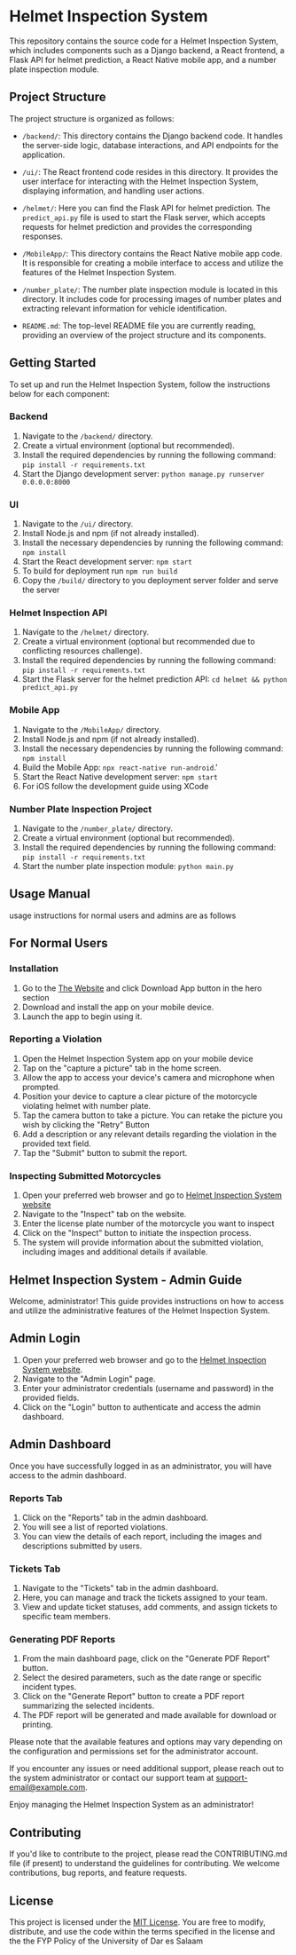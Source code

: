 # Helmet Inspection System

This repository contains the source code for a Helmet Inspection System, which includes components such as a Django backend, a React frontend, a Flask API for helmet prediction, a React Native mobile app, and a number plate inspection module.

## Project Structure

The project structure is organized as follows:

- `/backend/`: This directory contains the Django backend code. It handles the server-side logic, database interactions, and API endpoints for the application.

- `/ui/`: The React frontend code resides in this directory. It provides the user interface for interacting with the Helmet Inspection System, displaying information, and handling user actions.

- `/helmet/`: Here you can find the Flask API for helmet prediction. The `predict_api.py` file is used to start the Flask server, which accepts requests for helmet prediction and provides the corresponding responses.

- `/MobileApp/`: This directory contains the React Native mobile app code. It is responsible for creating a mobile interface to access and utilize the features of the Helmet Inspection System.

- `/number_plate/`: The number plate inspection module is located in this directory. It includes code for processing images of number plates and extracting relevant information for vehicle identification.

- `README.md`: The top-level README file you are currently reading, providing an overview of the project structure and its components.
<!-- 
## Getting Started

To set up and run the Helmet Inspection System, follow the instructions in the individual directories for each component. Detailed guides and installation steps can be found in the respective README files within each component's directory. -->

## Getting Started

To set up and run the Helmet Inspection System, follow the instructions below for each component:

### Backend

1. Navigate to the `/backend/` directory.
2. Create a virtual environment (optional but recommended).
3. Install the required dependencies by running the following command: `pip install -r requirements.txt`
4. Start the Django development server: `python manage.py runserver 0.0.0.0:8000`

### UI

1. Navigate to the `/ui/` directory.
2. Install Node.js and npm (if not already installed).
3. Install the necessary dependencies by running the following command: `npm install`
4. Start the React development server: `npm start`
5. To build for deployment run `npm run build`
6. Copy the `/build/` directory to you deployment server folder and serve the server

### Helmet Inspection API

1. Navigate to the `/helmet/` directory.
2. Create a virtual environment (optional but recommended due to conflicting resources challenge).
3. Install the required dependencies by running the following command: `pip install -r requirements.txt`
4. Start the Flask server for the helmet prediction API: `cd helmet && python predict_api.py`

### Mobile App

1. Navigate to the `/MobileApp/` directory.
2. Install Node.js and npm (if not already installed).
3. Install the necessary dependencies by running the following command: `npm install`
4. Build the Mobile App: `npx react-native run-android`.'
5. Start the React Native development server: `npm start`
6. For iOS follow the development guide using XCode

### Number Plate Inspection Project
1. Navigate to the `/number_plate/` directory.
2. Create a virtual environment (optional but recommended).
3. Install the required dependencies by running the following command: `pip install -r requirements.txt`
4. Start the number plate inspection module: `python main.py`


## Usage Manual
usage instructions for normal users and admins are as follows

## For Normal Users
### Installation

1. Go to the [The Website](127.0.0.1/3000) and click Download App button in the hero section 
2. Download and install the app on your mobile device.
3. Launch the app to begin using it.

### Reporting a Violation

1. Open the Helmet Inspection System app on your mobile device 
2. Tap on the "capture a picture" tab in the home screen.
3. Allow the app to access your device's camera and microphone when prompted.
4. Position your device to capture a clear picture of the motorcycle violating helmet with number plate.
5. Tap the camera button to take a picture. You can retake the picture you wish by clicking the "Retry" Button
6. Add a description or any relevant details regarding the violation in the provided text field.
7. Tap the "Submit" button to submit the report.

### Inspecting Submitted Motorcycles

1. Open your preferred web browser and go to [Helmet Inspection System website]()
2. Navigate to the "Inspect" tab on the website.
3. Enter the license plate number of the motorcycle you want to inspect
4. Click on the "Inspect" button to initiate the inspection process.
5. The system will provide information about the submitted violation, including images and additional details if available.


## Helmet Inspection System - Admin Guide

Welcome, administrator! This guide provides instructions on how to access and utilize the administrative features of the Helmet Inspection System.

## Admin Login

1. Open your preferred web browser and go to the [Helmet Inspection System website](website-url).
2. Navigate to the "Admin Login" page.
3. Enter your administrator credentials (username and password) in the provided fields.
4. Click on the "Login" button to authenticate and access the admin dashboard.

## Admin Dashboard

Once you have successfully logged in as an administrator, you will have access to the admin dashboard.

### Reports Tab

1. Click on the "Reports" tab in the admin dashboard.
2. You will see a list of reported violations.
3. You can view the details of each report, including the images and descriptions submitted by users.

### Tickets Tab

1. Navigate to the "Tickets" tab in the admin dashboard.
2. Here, you can manage and track the tickets assigned to your team.
3. View and update ticket statuses, add comments, and assign tickets to specific team members.

### Generating PDF Reports

1. From the main dashboard page, click on the "Generate PDF Report" button.
2. Select the desired parameters, such as the date range or specific incident types.
3. Click on the "Generate Report" button to create a PDF report summarizing the selected incidents.
4. The PDF report will be generated and made available for download or printing.

Please note that the available features and options may vary depending on the configuration and permissions set for the administrator account.

If you encounter any issues or need additional support, please reach out to the system administrator or contact our support team at [support-email@example.com](mailto:support-email@example.com).

Enjoy managing the Helmet Inspection System as an administrator!


## Contributing

If you'd like to contribute to the project, please read the CONTRIBUTING.md file (if present) to understand the guidelines for contributing. We welcome contributions, bug reports, and feature requests.

## License

This project is licensed under the [MIT License](LICENSE.txt). You are free to modify, distribute, and use the code within the terms specified in the license and the the FYP Policy of the University of Dar es Salaam



